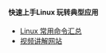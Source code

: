 #### 快速上手Linux 玩转典型应用
* [Linux 常用命令汇总](https://www.54php.cn/default/216.html)
* [视频讲解网站](http://www.mall.54php.cn/detail/21)